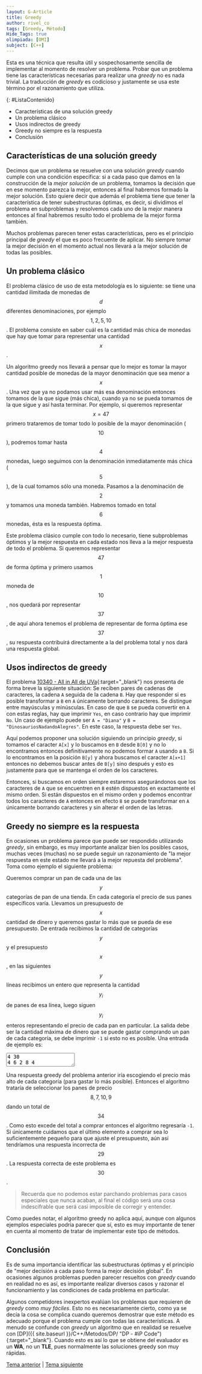 ```yaml
---
layout: G-Article
title: Greedy
author: rivel_co
tags: [Greedy, Método]
Hide_Tags: true
olimpiada: [OMI]
subject: [C++]
---
```


Esta es una técnica que resulta útil y sospechosamente sencilla de implementar al momento de resolver un problema. Probar que un problema tiene las características necesarias para realizar una *greedy* no es nada trivial. La traducción de *greedy* es codicioso y justamente se usa este término por el razonamiento que utiliza.

{: #ListaContenido}
- Características de una solución greedy
- Un problema clásico
- Usos indirectos de greedy
- Greedy no siempre es la respuesta
- Conclusión

## Características de una solución greedy

Decimos que un problema se resuelve con una solución *greedy* cuando cumple con una condición específica: si a cada paso que damos en la construcción de la *mejor solución* de un problema, tomamos la decisión que en ese momento parezca la mejor, entonces al final habremos formado la mejor solución. Esto quiere decir que además el problema tiene que tener la característica de tener subestructuras óptimas, es decir, si dividimos el problema en subproblemas y resolvemos cada uno de la mejor manera entonces al final habremos resulto todo el problema de la mejor forma también.

Muchos problemas parecen tener estas características, pero es el principio principal de *greedy* el que es poco frecuente de aplicar. No siempre tomar la mejor decisión en el momento actual nos llevará a la mejor solución de todas las posibles.

## Un problema clásico

El problema clásico de uso de esta metodología es lo siguiente: se tiene una cantidad ilimitada de monedas de $$d$$ diferentes denominaciones, por ejemplo $$1, 2, 5, 10$$. El problema consiste en saber cuál es la cantidad más chica de monedas que hay que tomar para representar una cantidad $$x$$.

Un algoritmo greedy nos llevará a pensar que lo mejor es tomar la mayor cantidad posible de monedas de la mayor denominación que sea menor a $$x$$. Una vez que ya no podamos usar más esa denominación entonces tomamos de la que sigue (más chica), cuando ya no se pueda tomamos de la que sigue y así hasta terminar. Por ejemplo, si queremos representar $$x = 47$$ primero trataremos de tomar todo lo posible de la mayor denominación ($$10$$), podremos tomar hasta $$4$$ monedas, luego seguimos con la denominación inmediatamente más chica ($$5$$), de la cual tomamos sólo una moneda. Pasamos a la denominación de $$2$$ y tomamos una moneda también. Habremos tomado en total $$6$$ monedas, ésta es la respuesta óptima.

Este problema clásico cumple con todo lo necesario, tiene subproblemas óptimos y la mejor respuesta en cada estado nos lleva a la mejor respuesta de todo el problema. Si queremos representar $$47$$ de forma óptima y primero usamos $$1$$ moneda de $$10$$, nos quedará por representar $$37$$, de aquí ahora tenemos el problema de representar de forma óptima ese $$37$$, su respuesta contribuirá directamente a la del problema total y nos dará una respuesta global.

## Usos indirectos de greedy

El problema [10340 - All in All de UVa](https://uva.onlinejudge.org/index.php?option=com_onlinejudge&Itemid=8&page=show_problem&problem=1281){:target="_blank"} nos presenta de forma breve la siguiente situación: Se reciben pares de cadenas de caracteres, la cadena `A` seguida de la cadena `B`. Hay que responder si es posible transformar a `B` en `A` únicamente borrando caracteres. Se distingue entre mayúsculas y minúsculas. En caso de que `B` se pueda convertir en `A` con estas reglas, hay que imprimir `Yes`, en caso contrario hay que imprimir `No`. Un caso de ejemplo puede ser `A = "Diana"` y `B = "DinosauriosNadandoAlegres"`. En este caso, la respuesta debe ser `Yes`.

Aquí podemos proponer una solución siguiendo un principio *greedy*, si tomamos el caracter `A[x]` y lo buscamos en `B` desde `B[0]` y no lo encontramos entonces definitivamente no podemos formar `A` usando a `B`. Si lo encontramos en la posición `B[y]` y ahora buscamos el caracter `A[x+1]` entonces no debemos buscar antes de `B[y]` sino después y esto es justamente para que se mantenga el orden de los caracteres.

Entonces, si buscamos en orden siempre estaremos asegurándonos que los caracteres de `A` que se encuentren en `B` estén dispuestos en exactamente el mismo orden. Si están dispuestos en el mismo orden y podemos encontrar todos los caracteres de `A` entonces en efecto `B` se puede transformar en `A` únicamente borrando caracteres y sin alterar el orden de las letras.

## Greedy no siempre es la respuesta

En ocasiones un problema parece que puede ser respondido utilizando *greedy*, sin embargo, es muy importante analizar bien los posibles casos, muchas veces (muchas) no se puede seguir un razonamiento de "la mejor respuesta en este estado me llevará a la mejor repuesta del problema". Toma como ejemplo el siguiente problema:

Queremos comprar un pan de cada una de las $$y$$ categorías de pan de una tienda. En cada categoría el precio de sus panes específicos varía. Llevamos un presupuesto de $$x$$ cantidad de dinero y queremos gastar lo más que se pueda de ese presupuesto. De entrada recibimos la cantidad de categorías $$y$$ y el presupuesto $$x$$, en las siguientes $$y$$ líneas recibimos un entero que representa la cantidad $$y_i$$ de panes de esa línea, luego siguen $$y_i$$ enteros representando el precio de cada pan en particular. La salida debe ser la cantidad máxima de dinero que se puede gastar comprando un pan de cada categoría, se debe imprimir `-1` si esto no es posible. Una entrada de ejemplo es:

<textarea class="plain-text">
4 30
4 6 2 8 4
3 1 7 5
2 8 10
3 7 9 4</textarea>

Una respuesta greedy del problema anterior iría escogiendo el precio más alto de cada categoría (para gastar lo más posible). Entonces el algoritmo trataría de seleccionar los panes de precio $$8, 7, 10, 9$$ dando un total de $$34$$. Como esto excede del total a comprar entonces el algoritmo regresaría `-1`. Si únicamente cuidamos que el último elemento a comprar sea lo suficientemente pequeño para que ajuste el presupuesto, aún así tendríamos una respuesta incorrecta de $$29$$. La respuesta correcta de este problema es $$30$$.

> Recuerda que no podemos estar parchando problemas para casos especiales que nunca acaban, al final el código será una cosa indescifrable que será casi imposible de corregir y entender.

Como puedes notar, el algoritmo greedy no aplica aquí, aunque con algunos ejemplos especiales podría parecer que sí, esto es muy importante de tener en cuenta al momento de tratar de implementar este tipo de métodos.

## Conclusión

Es de suma importancia identificar las subestructuras óptimas y el principio de "mejor decisión a cada paso forma la mejor decisión global". En ocasiones algunos problemas pueden parecer resueltos con *greedy* cuando en realidad no es así, es importante realizar diversos casos y razonar el funcionamiento y las condiciones de cada problema en particular.

Algunos competidores inexpertos evalúan los problemas que requieren de *greedy* como *muy fáciles*. Esto no es necesariamente cierto, como ya se decía la cosa se complica cuando queremos demostrar que este método es adecuado porque el problema cumple con todas las características. A menudo se confunde con *greedy* un algoritmo que en realidad se resuelve con [DP]({{ site.baseurl }}/C++/Metodos/DP/ "DP - #iP Code"){:target="_blank"}. Cuando esto es así lo que se obtiene del evaluador es un **WA**, no un **TLE**, pues normalmente las soluciones greedy son muy rápidas.

<div class="Nav">
    <a href="{{ site.baseurl }}/C++/Metodos/Busquedas/Profundidad/Matrices/" title="Busqueda en amplitud &vert; #iP Code">Tema anterior</a> | <a href="{{ site.baseurl }}/C++/Metodos/DP/" title="DP &vert; #iP Code">Tema siguiente</a>
</div>